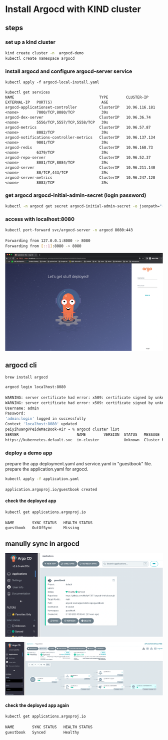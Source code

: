# Install Argocd with KIND cluster

## steps

### set up a kind cluster
```bash
kind create cluster -n  argocd-demo
kubectl create namespace argocd  
```

### install argocd and configure argocd-server service
```bach
kubectl apply -f argocd-local-install.yaml

kubectl get services
NAME                                      TYPE        CLUSTER-IP      EXTERNAL-IP   PORT(S)                      AGE
argocd-applicationset-controller          ClusterIP   10.96.116.181   <none>        7000/TCP,8080/TCP            39s
argocd-dex-server                         ClusterIP   10.96.36.74     <none>        5556/TCP,5557/TCP,5558/TCP   39s
argocd-metrics                            ClusterIP   10.96.57.87     <none>        8082/TCP                     39s
argocd-notifications-controller-metrics   ClusterIP   10.96.137.134   <none>        9001/TCP                     39s
argocd-redis                              ClusterIP   10.96.168.73    <none>        6379/TCP                     39s
argocd-repo-server                        ClusterIP   10.96.52.37     <none>        8081/TCP,8084/TCP            39s
argocd-server                             ClusterIP   10.96.211.140   <none>        80/TCP,443/TCP               39s
argocd-server-metrics                     ClusterIP   10.96.247.128   <none>        8083/TCP                     39s

```

### get argocd argocd-initial-admin-secret (login password)
```bash
kubectl -n argocd get secret argocd-initial-admin-secret -o jsonpath="{.data.password}" | base64 -d
```

### access with localhost:8080
```bash
kubectl port-forward svc/argocd-server -n argocd 8080:443

Forwarding from 127.0.0.1:8080 -> 8080
Forwarding from [::1]:8080 -> 8080
```

![argocd-login-GUI](https://github.com/MollyH1391/argocd-kind-cluster/blob/953647e1b345bf80838d66566dacf17caaea4840/argocd-local/GUI/argo_login.png)


## argocd cli
```bash
brew install argocd 
```

```bash
argocd login localhost:8080

WARNING: server certificate had error: x509: certificate signed by unknown authority. Proceed insecurely (y/n)? y
WARNING: server certificate had error: x509: certificate signed by unknown authority. Proceed insecurely (y/n)? y
Username: admin
Password: 
'admin:login' logged in successfully
Context 'localhost:8080' updated
peiyihuang@PeideMacBook-Air ~ % argocd cluster list
SERVER                          NAME        VERSION  STATUS   MESSAGE                                                  PROJECT
https://kubernetes.default.svc  in-cluster           Unknown  Cluster has no applications and is not being monitored.  
```

### deploy a demo app
prepare the app deployment.yaml and service.yaml in "guestbook" file.
prepare the application.yaml for argocd.

```bash
kubectl apply -f application.yaml

application.argoproj.io/guestbook created
```

#### check the deployed app
```bash
kubectl get applications.argoproj.io

NAME        SYNC STATUS   HEALTH STATUS
guestbook   OutOfSync     Missing
```

## manully sync in argocd
![demoapp-argocd](https://github.com/MollyH1391/argocd-kind-cluster/blob/8e92f78bae01f1c975098def26151d42780a8aff/argocd-local/GUI/argocd_0131.png)

![argocd-sync-status](https://github.com/MollyH1391/argocd-kind-cluster/blob/8e92f78bae01f1c975098def26151d42780a8aff/argocd-local/GUI/argocd_01311.png)

#### check the deployed app again
```bash
kubectl get applications.argoproj.io

NAME        SYNC STATUS   HEALTH STATUS
guestbook   Synced        Healthy
```